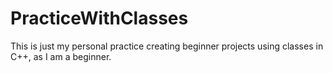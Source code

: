 # PracticeWithClasses
This is just my personal practice creating beginner projects using classes in C++, as I am a beginner. 
